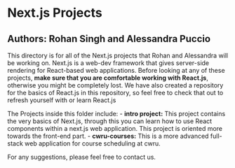 # Next.js Projects
## Authors: Rohan Singh and Alessandra Puccio

This directory is for all of the Next.js projects that Rohan and Alessandra will be working on. Next.js is a web-dev framework that gives server-side rendering for React-based web applications. Before looking at any of these projects, **make sure that you are comfortable working with React.js**, otherwise you might be completely lost. We have also created a repository for the basics of React.js in this repository, so feel free to check that out to refresh yourself with or learn React.js  

The Projects inside this folder include:
    - **intro project:** This project contains the very basics of Next.js, through this you can learn how to use React components within a next.js web application. This project is oriented more towards the front-end part.
    - **cwru-courses:** This is a more advanced full-stack web application for course scheduling at cwru.


For any suggestions, please feel free to contact us.